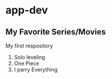 # app-dev

## My Favorite Series/Movies
My first respository
1. Solo leveling
2. One Piece 
3. I parry Everything

